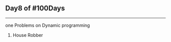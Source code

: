 Day8 of #100Days
-

----------------------------
one Problems on Dynamic programming

1.  House Robber
